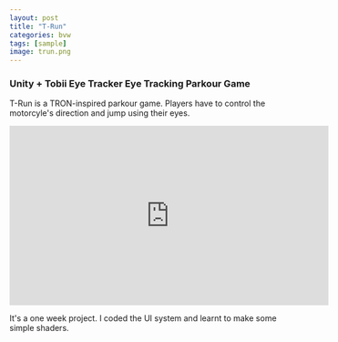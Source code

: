 ```yaml
---
layout: post
title: "T-Run"
categories: bvw
tags: [sample]
image: trun.png
---
```

### Unity + Tobii Eye Tracker   Eye Tracking Parkour Game

T-Run is a TRON-inspired parkour game. Players have to control the motorcyle's direction and jump using their eyes.

<iframe width="560" height="315" src="https://www.youtube.com/embed/gAeleGTxH5I" title="YouTube video player" frameborder="0" allow="accelerometer; autoplay; clipboard-write; encrypted-media; gyroscope; picture-in-picture" allowfullscreen></iframe>

It's a one week project. I coded the UI system and learnt to make some simple shaders.
